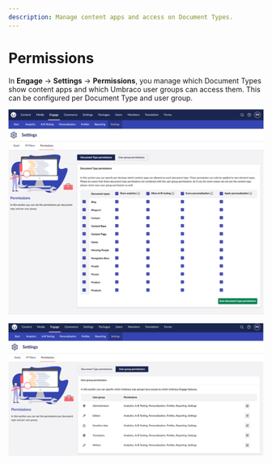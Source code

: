 ```yaml
---
description: Manage content apps and access on Document Types.
---
```


# Permissions

In **Engage** → **Settings** → **Permissions**, you manage which Document Types show content apps and which Umbraco user groups can access them. This can be configured per Document Type and user group.

![Document Type Permissions in Settings section](../../.gitbook/assets/Settings-DocType-Permissions-v16.png)

![User group Permissions in Settings section](../../.gitbook/assets/Settings-UserGroup-Permissions-v16.png)
